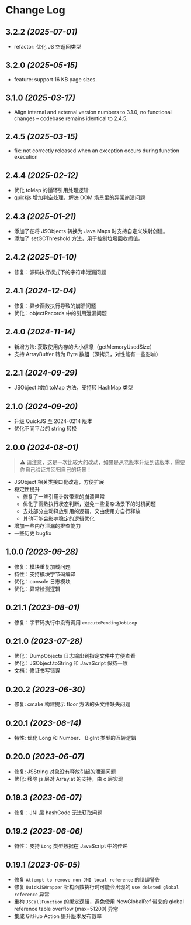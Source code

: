 # Change Log

## 3.2.2 *(2025-07-01)*
- refactor: 优化 JS 空返回类型

## 3.2.0 *(2025-05-15)*
- feature: support 16 KB page sizes.

## 3.1.0 *(2025-03-17)*
- Align internal and external version numbers to 3.1.0, no functional changes – codebase remains identical to 2.4.5.

## 2.4.5 *(2025-03-15)*
- fix: not correctly released when an exception occurs during function execution

## 2.4.4 *(2025-02-12)*
- 优化 toMap 的循环引用处理逻辑
- quickjs 增加判空处理，解决 OOM 场景里的异常崩溃问题

## 2.4.3 *(2025-01-21)*
- 添加了在将 JSObjects 转换为 Java Maps 时支持自定义映射创建。
- 添加了 setGCThreshold 方法，用于控制垃圾回收阈值。

## 2.4.2 *(2025-01-10)*
- 修复：源码执行模式下的字符串泄漏问题

## 2.4.1 *(2024-12-04)*
- 修复：异步函数执行导致的崩溃问题
- 优化：objectRecords 中的引用泄漏问题

## 2.4.0 *(2024-11-14)*
- 新增方法: 获取使用内存的大小信息（getMemoryUsedSize）
- 支持 ArrayBuffer 转为 Byte 数组（深拷贝，对性能有一些影响）

## 2.2.1 *(2024-09-29)*
- JSObject 增加 toMap 方法，支持转 HashMap 类型

## 2.1.0 *(2024-09-20)*
- 升级 QuickJS 至 2024-0214 版本
- 优化不同平台的 string 转换

## 2.0.0 *(2024-08-01)*
> :warning: 请注意，这是一次比较大的改动，如果是从老版本升级到该版本，需要你自己验证并回归自己的场景！
- JSObject 相关类接口化改造，方便扩展
- 稳定性提升
  - 修复了一些引用计数带来的崩溃异常
  - 优化了函数执行状态判断，避免一些复杂场景下的时机问题
  - 去处部分主动释放引用的逻辑，交由使用方自行释放
  - 其他可能会影响稳定的逻辑优化
- 增加一些内存泄漏的排查能力
- 一些历史 bugfix

## 1.0.0 *(2023-09-28)*
- 修复：模块重复加载问题
- 特性：支持模块字节码编译
- 优化：console 日志模块
- 优化：异常检测逻辑

## 0.21.1 *(2023-08-01)*
- 修复：字节码执行中没有调用 `executePendingJobLoop`

## 0.21.0 *(2023-07-28)*
- 优化：DumpObjects 日志输出到指定文件中方便查看
- 优化：JSObject.toString 和 JavaScript 保持一致
- 文档：修证书写错误

## 0.20.2 *(2023-06-30)*
- 修复: cmake 构建提示 floor 方法的头文件缺失问题

## 0.20.1 *(2023-06-14)*
- 特性: 优化 Long 和 Number、 BigInt 类型的互转逻辑

## 0.20.0 *(2023-06-07)*
- 修复: JSString 对象没有释放引起的泄漏问题
- 优化: 移除 js 层对 Array.at 的支持，由 c 层实现

## 0.19.3 *(2023-06-07)*

- 修复：JNI 层 hashCode 无法获取问题

## 0.19.2 *(2023-06-06)*

- 特性：支持 `Long` 类型数据在 JavaScript 中的传递

## 0.19.1 *(2023-06-05)*

- 修复 `Attempt to remove non-JNI local reference` 的错误警告
- 修复 `QuickJSWrapper` 析构函数执行时可能会出现的 `use deleted global reference` 异常
- 重构 `JSCallFunction` 的绑定逻辑，避免使用 NewGlobalRef 带来的 global reference table overflow (max=51200) 异常
- 集成 GitHub Action 提升版本发布效率